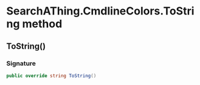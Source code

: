 # SearchAThing.CmdlineColors.ToString method
## ToString()
### Signature
```csharp
public override string ToString()
```
